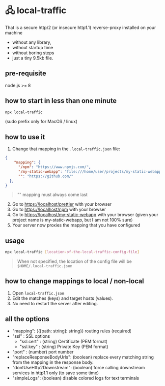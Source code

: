 # 🖧 local-traffic

That is a secure http/2 (or insecure http1.1) reverse-proxy installed on your machine

- without any library,
- without startup time
- without boring steps
- just a tiny 9.5kb file.

## pre-requisite

node.js >= 8

## how to start in less than one minute

```bash
npx local-traffic
```

(sudo prefix only for MacOS / linux)

## how to use it

1. Change that mapping in the `.local-traffic.json` file: 

```json
{
    "mapping": {
      "/npm": "https://www.npmjs.com/",
      "/my-static-webapp": "file:///home/user/projects/my-static-webapp",
      "": "https://github.com/"
  },
}
```
> "" mapping must always come last
2. Go to [https://localhost/prettier](https://localhost/prettier) with your browser
3. Go to [https://localhost/npm](https://localhost/npm) with your browser
3. Go to [https://localhost/my-static-webapp](https://localhost/my-static-webapp/index.html) with your browser
   (given your project name is my-static-webapp, but I am not 100% sure)
4. Your server now proxies the mapping that you have configured

## usage

```bash
npx local-traffic [location-of-the-local-traffic-config-file]
```
> When not specified, the location of the config file will be `$HOME/.local-traffic.json`

## how to change mappings to local / non-local

1. Open `local-traffic.json`
2. Edit the matches (keys) and target hosts (values).
3. No need to restart the server after editing.

## all the options

- "mapping": ({[path: string]: string}) routing rules (required)
- "ssl" : SSL options
  * "ssl.cert" : (string) Certificate (PEM format)
  * "ssl.key" : (string) Private Key (PEM format)
- "port" : (number) port number
- "replaceResponseBodyUrls": (boolean) replace every matching string from the mapping in the response body.
- "dontUseHttp2Downstream": (boolean) force calling downstream services in http1.1 only (to save some time)
- "simpleLogs": (boolean) disable colored logs for text terminals
